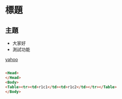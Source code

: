 # 標題

## 主題

+ 大家好
+ 測試功能

[yahoo](http://tw.yahoo.com)

```html

<Head>
</Head>
<Body>
<Table><tr><td>r1c1</td><td>r1c2</td></tr></Table>
</Body>

```


